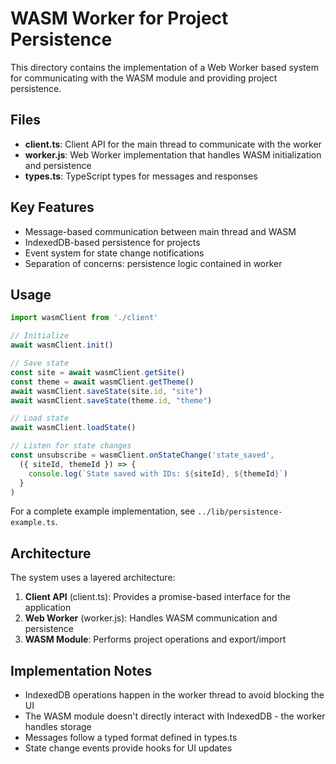 # WASM Worker for Project Persistence

This directory contains the implementation of a Web Worker based system for communicating with the WASM module and providing project persistence.

## Files

- **client.ts**: Client API for the main thread to communicate with the worker
- **worker.js**: Web Worker implementation that handles WASM initialization and persistence
- **types.ts**: TypeScript types for messages and responses

## Key Features

- Message-based communication between main thread and WASM
- IndexedDB-based persistence for projects
- Event system for state change notifications
- Separation of concerns: persistence logic contained in worker

## Usage

```typescript
import wasmClient from './client'

// Initialize
await wasmClient.init()

// Save state
const site = await wasmClient.getSite()
const theme = await wasmClient.getTheme()
await wasmClient.saveState(site.id, "site")
await wasmClient.saveState(theme.id, "theme")

// Load state
await wasmClient.loadState()

// Listen for state changes
const unsubscribe = wasmClient.onStateChange('state_saved', 
  ({ siteId, themeId }) => {
    console.log(`State saved with IDs: ${siteId}, ${themeId}`)
  }
)
```

For a complete example implementation, see `../lib/persistence-example.ts`.

## Architecture

The system uses a layered architecture:

1. **Client API** (client.ts): Provides a promise-based interface for the application
2. **Web Worker** (worker.js): Handles WASM communication and persistence
3. **WASM Module**: Performs project operations and export/import

## Implementation Notes

- IndexedDB operations happen in the worker thread to avoid blocking the UI
- The WASM module doesn't directly interact with IndexedDB - the worker handles storage
- Messages follow a typed format defined in types.ts
- State change events provide hooks for UI updates